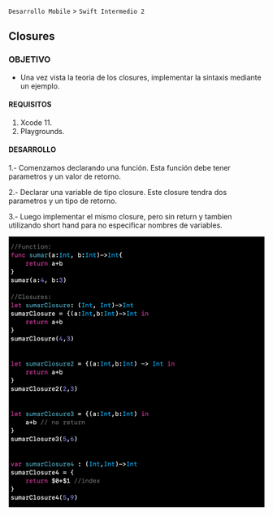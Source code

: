 `Desarrollo Mobile` > `Swift Intermedio 2`


## Closures

### OBJETIVO

- Una vez vista la teoria de los closures, implementar la sintaxis mediante un ejemplo.

#### REQUISITOS

1. Xcode 11.
2. Playgrounds.

#### DESARROLLO

1.- Comenzamos declarando una función. Esta función debe tener parametros y un valor de retorno.

2.- Declarar una variable de tipo closure. Este closure tendra dos parametros y un tipo de retorno.

3.- Luego implementar el mismo closure, pero sin return y tambien utilizando short hand para no especificar nombres de variables.

![](0.png)
